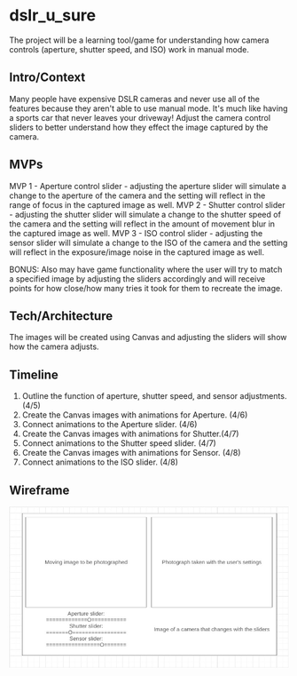 # dslr_u_sure
The project will be a learning tool/game for understanding how camera controls (aperture, shutter speed, and ISO) work in manual mode.

## Intro/Context
Many people have expensive DSLR cameras and never use all of the features because they aren't able to use manual mode. It's much like having a sports car that never leaves your driveway! Adjust the camera control sliders to better understand how they effect the image captured by the camera.

## MVPs 
MVP 1 - Aperture control slider - adjusting the aperture slider will simulate a change to the aperture of the camera and the setting will reflect in the range of focus in the captured image as well. 
MVP 2 - Shutter control slider - adjusting the shutter slider will simulate a change to the shutter speed of the camera and the setting will reflect in the amount of movement blur in the captured image as well. 
MVP 3 - ISO control slider - adjusting the sensor slider will simulate a change to the ISO of the camera and the setting will reflect in the exposure/image noise in the captured image as well. 

BONUS: Also may have game functionality where the user will try to match a specified image by adjusting the sliders accordingly and will receive points for how close/how many tries it took for them to recreate the image.

## Tech/Architecture
The images will be created using Canvas and adjusting the sliders will show how the camera adjusts.

## Timeline
1. Outline the function of aperture, shutter speed, and sensor adjustments. (4/5)
2. Create the Canvas images with animations for Aperture. (4/6)
3. Connect animations to the Aperture slider. (4/6)
4. Create the Canvas images with animations for Shutter.(4/7)
5. Connect animations to the Shutter speed slider. (4/7)
6. Create the Canvas images with animations for Sensor. (4/8)
7. Connect animations to the ISO slider. (4/8)

## Wireframe
![](https://github.com/Brekke-Green/dslr_u_sure/blob/6308144e95ea4888bd8f42327513d1a17e617865/src/assets/images/dslr_project_wireframe.jpg)
